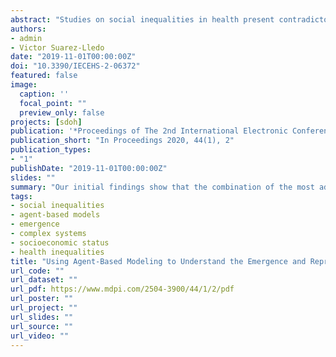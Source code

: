 ```yaml
---
abstract: "Studies on social inequalities in health present contradictory findings when they attempt to describe and identify the complex societal mechanisms that give rise to poor health outcomes and health inequalities. This work aims to study the mechanism of reproduction of health inequalities among different population groups using agent-based modeling. We combine evidence-based knowledge and survey data to set the simulation model. Our initial findings show that the combination of the most adverse contextual conditions (i.e., negative environmental exposure and the absence of health-care provision) combined with extreme social inequalities in health might increase mortality drastically. The model suggests that, although poor health outcomes may emerge through the action of individual determinants, social inequalities generally emerge and reproduce through non-linear associations and complex multivariate data structures.."
authors:
- admin
- Victor Suarez-Lledo
date: "2019-11-01T00:00:00Z"
doi: "10.3390/IECEHS-2-06372"
featured: false
image:
  caption: ''
  focal_point: ""
  preview_only: false
projects: [sdoh]
publication: '*Proceedings of The 2nd International Electronic Conference on Environmental Health Sciences* Proceedings 2020, 44(1), 2'
publication_short: "In Proceedings 2020, 44(1), 2"
publication_types:
- "1"
publishDate: "2019-11-01T00:00:00Z"
slides: ""
summary: "Our initial findings show that the combination of the most adverse contextual conditions (i.e., negative environmental exposure and the absence of health-care provision) combined with extreme social inequalities in health might increase mortality drastically."
tags:
- social inequalities
- agent-based models
- emergence
- complex systems
- socioeconomic status
- health inequalities
title: "Using Agent-Based Modeling to Understand the Emergence and Reproduction of Social Inequalities in Health"
url_code: ""
url_dataset: ""
url_pdf: https://www.mdpi.com/2504-3900/44/1/2/pdf
url_poster: ""
url_project: ""
url_slides: ""
url_source: ""
url_video: ""
---
```

